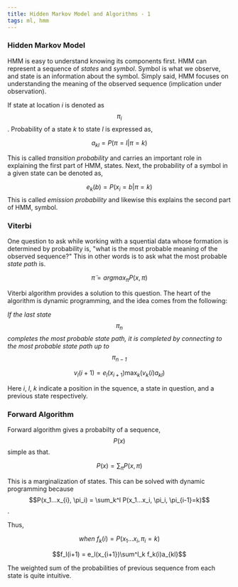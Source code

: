 ```yaml
---
title: Hidden Markov Model and Algorithms - 1
tags: ml, hmm
---
```


### Hidden Markov Model
HMM is easy to understand knowing its components first.
HMM can represent a sequence of _states_ and _symbol_.
Symbol is what we observe, 
and state is an information about the symbol.
Simply said, HMM focuses on understanding the meaning of the observed sequence (implication under observation).

If state at location _i_ is denoted as $$\pi_i$$.
Probability of a state _k_ to state _l_ is expressed as,

$$a_{kl} = P(\pi=l|\pi=k)$$

This is called _transition probability_ and carries an important role in explaining the first part of HMM, states.
Next, the probability of a symbol in a given state can be denoted as,

$$e_k(b) = P(x_i=b|\pi=k)$$
This is called _emission probability_ and likewise this explains the second part of HMM, symbol.

### Viterbi
One question to ask while working with a squential data whose formation is determined by probability is, 
"what is the most probable meaning of the observed sequence?"
This in other words is to ask what the most probable _state path_ is.

$$\tilde{\pi} = argmax_\pi P(x, \pi)$$

Viterbi algorithm provides a solution to this question. The heart of the algorithm is dynamic programming, and the idea comes from the following:

_If the last state $$\pi_n$$ completes the most probable state path, it is completed by connecting to the most probable state path up to $$\pi_{n-1}$$_

$$v_l(i+1) = e_l(x_{i+1})\max_k(v_k(i)a_{kl})$$

Here _i_, _l_, _k_ indicate a position in the squence, a state in question, and a previous state respectively.

### Forward Algorithm

Forward algorithm gives a probabilty of a sequence, $$P(x)$$ 
simple as that.

$$P(x)=\sum_\pi P(x, \pi)$$

This is a marginalization of states. This can be solved with dynamic programming because $$P(x_1...x_{i}, \pi_i) = \sum_k^l P(x_1...x_i, \pi_i, \pi_{i-1}=k)$$. 

Thus,

$$when \ f_k(i) = P(x_1...x_i, \pi_i=k)$$

$$f_l(i+1) = e_l(x_{i+1})\sum^l_k f_k(i)a_{kl}$$

The weighted sum of the probabilities of previous sequence from each state is quite intuitive. 

[comment]: <> (### Backward Algorithm)

[comment]: <> (This algorithm is very similar to the forward algorithm. Dyanmic programming is used again but starts from the end. The goal is to )